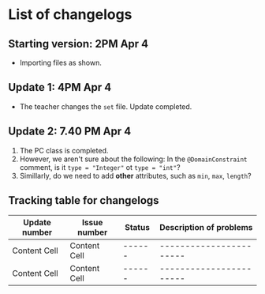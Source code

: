 # List of changelogs
## Starting version: 2PM Apr 4
- Importing files as shown.
## Update 1: 4PM Apr 4
- The teacher changes the ```set``` file. Update completed.
## Update 2: 7.40 PM Apr 4
1. The PC class is completed.
2. However, we aren't sure about the following: In the ```@DomainConstraint``` comment, is it ```type = "Integer"``` ot ```type = "int"```?
3. Simillarly, do we need to add **other** attributes, such as ```min```, ```max```, ```length```?
## Tracking table for changelogs
| Update number  | Issue number | Status | Description of problems |
| ------------- | ------------- | ------ | ----------------------- |
| Content Cell  | Content Cell  | ------ | ----------------------- |
| Content Cell  | Content Cell  | ------ | ----------------------- |
